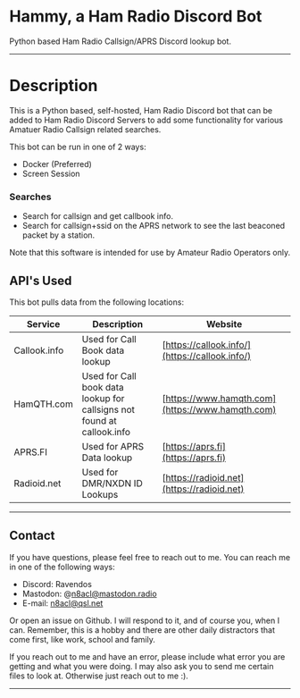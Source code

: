 # Hammy, a Ham Radio Discord Bot
Python based Ham Radio Callsign/APRS Discord lookup bot.

---

# Description

This is a Python based, self-hosted, Ham Radio Discord bot that can be added to Ham Radio Discord Servers to add some functionality for various Amatuer Radio Callsign related searches. 

This bot can be run in one of 2 ways:

* Docker (Preferred)
* Screen Session

### Searches
- Search for callsign and get callbook info.
- Search for callsign+ssid on the APRS network to see the last beaconed packet by a station.

Note that this software is intended for use by Amateur Radio Operators only.

## API's Used

This bot pulls data from the following locations:

| Service | Description | Website |
|---------|---------|---------|
|Callook.info|Used for Call Book data lookup|[https://callook.info/](https://callook.info/)|
|HamQTH.com|Used for Call book data lookup for callsigns not found at callook.info|[https://www.hamqth.com](https://www.hamqth.com)
|APRS.FI|Used for APRS Data lookup|[https://aprs.fi](https://aprs.fi)|
|Radioid.net|Used for DMR/NXDN ID Lookups|[https://radioid.net](https://radioid.net)|

---

## Contact
If you have questions, please feel free to reach out to me. You can reach me in one of the following ways:

- Discord: Ravendos
- Mastodon: @n8acl@mastodon.radio
- E-mail: n8acl@qsl.net

Or open an issue on Github. I will respond to it, and of course you, when I can. Remember, this is a hobby and there are other daily distractors that come first, like work, school and family.

If you reach out to me and have an error, please include what error you are getting and what you were doing. I may also ask you to send me certain files to look at. Otherwise just reach out to me :).

---

